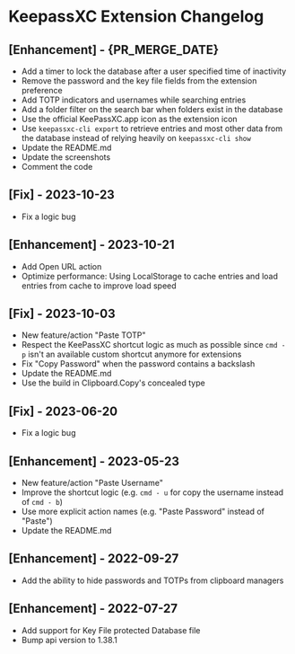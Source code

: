 # KeepassXC Extension Changelog

## [Enhancement] - {PR_MERGE_DATE}

- Add a timer to lock the database after a user specified time of inactivity
- Remove the password and the key file fields from the extension preference
- Add TOTP indicators and usernames while searching entries
- Add a folder filter on the search bar when folders exist in the database
- Use the official KeePassXC.app icon as the extension icon
- Use `keepassxc-cli export` to retrieve entries and most other data from the database instead of relying heavily on `keepassxc-cli show`
- Update the README.md
- Update the screenshots
- Comment the code

## [Fix] - 2023-10-23

- Fix a logic bug

## [Enhancement] - 2023-10-21

- Add Open URL action
- Optimize performance: Using LocalStorage to cache entries and load entries from cache to improve load speed

## [Fix] - 2023-10-03

- New feature/action "Paste TOTP"
- Respect the KeePassXC shortcut logic as much as possible since `cmd - p` isn't an available custom shortcut anymore for extensions
- Fix "Copy Password" when the password contains a backslash
- Update the README.md
- Use the build in Clipboard.Copy's concealed type

## [Fix] - 2023-06-20

- Fix a logic bug

## [Enhancement] - 2023-05-23

- New feature/action "Paste Username"
- Improve the shortcut logic (e.g. `cmd - u` for copy the username instead of `cmd - b`)
- Use more explicit action names (e.g. "Paste Password" instead of "Paste")
- Update the README.md

## [Enhancement] - 2022-09-27

- Add the ability to hide passwords and TOTPs from clipboard managers

## [Enhancement] - 2022-07-27

- Add support for Key File protected Database file
- Bump api version to 1.38.1

